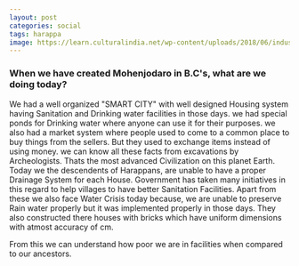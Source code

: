 ```yaml
---
layout: post
categories: social
tags: harappa
image: https://learn.culturalindia.net/wp-content/uploads/2018/06/indus-valley-civilisation-6-og.jpg
---
```

### When we have created Mohenjodaro in B.C&#39;s, what are we doing today? 

We had a well organized "SMART CITY" with well designed Housing system having Sanitation and Drinking water facilities in those days.  we had special ponds for Drinking water where anyone can use it for their purposes.  we also had a market system where people used to come to a common place to buy things from the sellers. But they used to exchange items instead of using money.  we can know all these facts from excavations by Archeologists. Thats the most advanced Civilization on this planet Earth. 
Today we the descendents of Harappans, are unable to have a proper Drainage System for each House. Government has taken many initiatives in this regard to help villages to have better Sanitation Facilities. Apart from these we also face Water Crisis today because,  we are unable to preserve Rain water properly but it was implemented properly in those days. They also constructed there houses with bricks which have uniform dimensions with atmost accuracy of cm.

From this we can understand how poor we are in facilities when compared to our ancestors.
